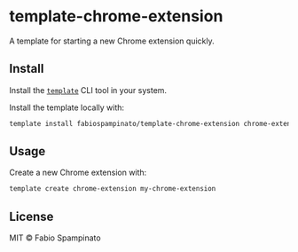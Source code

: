 # template-chrome-extension

A template for starting a new Chrome extension quickly.

## Install

Install the [`template`](https://github.com/fabiospampinato/template) CLI tool in your system.

Install the template locally with:

```sh
template install fabiospampinato/template-chrome-extension chrome-extension
```

## Usage

Create a new Chrome extension with:

```sh
template create chrome-extension my-chrome-extension
```

## License

MIT © Fabio Spampinato

